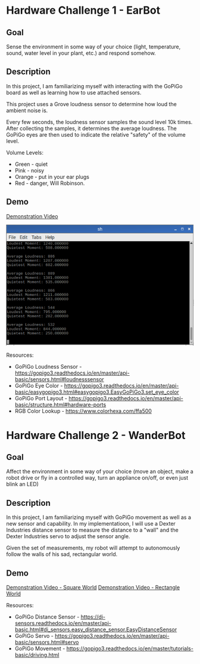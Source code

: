 # Hardware Challenge 1 - EarBot
## Goal
Sense the environment in some way of your choice (light, temperature, sound, water level in your plant, etc.) and respond somehow. 

## Description
In this project, I am familiarizing myself with interacting with the GoPiGo board as well as learning how to use attached sensors.

This project uses a Grove loudness sensor to determine how loud the ambient noise is. 

Every few seconds, the loudness sensor samples the sound level 10k times. After collecting the samples, it determines the average loudness.  The GoPiGo eyes are then used to indicate the relative "safety" of the volume level.

Volume Levels:
- Green - quiet
- Pink - noisy
- Orange - put in your ear plugs
- Red - danger, Will Robinson.

## Demo
[Demonstration Video](https://youtu.be/FjBthg8KJLI)

![Output Log](/ch1-img/log.png)
 
Resources:
- GoPiGo Loudness Sensor - https://gopigo3.readthedocs.io/en/master/api-basic/sensors.html#loudnesssensor
- GoPiGo Eye Color - https://gopigo3.readthedocs.io/en/master/api-basic/easygopigo3.html#easygopigo3.EasyGoPiGo3.set_eye_color
- GoPiGo Port Layout - https://gopigo3.readthedocs.io/en/master/api-basic/structure.html#hardware-ports
- RGB Color Lookup - https://www.colorhexa.com/ffa500

# Hardware Challenge 2 - WanderBot
## Goal
Affect the environment in some way of your choice (move an object, make a robot drive or fly in a controlled way, turn an appliance on/off, or even just blink an LED)

## Description
In this project, I am familiarizing myself with GoPiGo movement as well as a new sensor and capability. In my implementatioon, I will use a Dexter Industries distance sensor to measure the distance to a "wall" and the Dexter Industries servo to adjust the sensor angle.

Given the set of measurements, my robot will attempt to autonomously follow the walls of his sad, rectangular world.

## Demo
[Demonstration Video - Square World](https://youtu.be/FjBthg8KJLI)
[Demonstration Video - Rectangle World](https://youtu.be/Kk-F6yqSJXA)


Resources:
- GoPiGo Distance Sensor - https://di-sensors.readthedocs.io/en/master/api-basic.html#di_sensors.easy_distance_sensor.EasyDistanceSensor
- GoPiGo Servo - https://gopigo3.readthedocs.io/en/master/api-basic/sensors.html#servo
- GoPiGo Movement - https://gopigo3.readthedocs.io/en/master/tutorials-basic/driving.html
